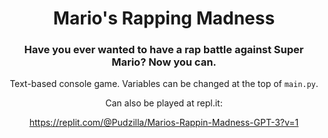 <h1 align="center">Mario's Rapping Madness</h1>
<h3 align="center">Have you ever wanted to have a rap battle against Super Mario? Now you can.</h3>

<p align="center">Text-based console game. Variables can be changed at the top of <code>main.py</code>.</p>

<p align="center">Can also be played at repl.it:</p>
<p align="center">
  <a href="https://replit.com/@Pudzilla/Marios-Rappin-Madness-GPT-3?v=1">
    https://replit.com/@Pudzilla/Marios-Rappin-Madness-GPT-3?v=1
  </a>
</p>
